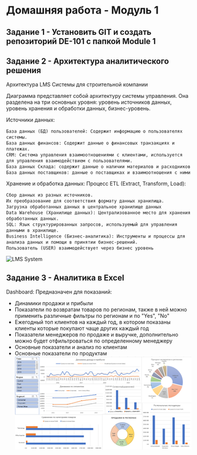 # Домашняя работа - Модуль 1
## Задание 1 - Установить GIT и создать репозиторий DE-101 с папкой Module 1
## Задание 2 - Архитектура аналитического решения
Архитектура LMS Системы для строительной компании

Диаграмма представляет собой архитектуру системы управления. Она разделена на три основных уровня: уровень источников данных, уровень хранения и обработки данных, бизнес-уровень.

Источники данных:

    База данных (БД) пользователей: Содержит информацию о пользователях системы.
    База данных финансов: Содержит данные о финансовых транзакциях и платежах.
    CRM: Система управления взаимоотношениями с клиентами, используется для управления взаимодействием с пользователями.
    База данных Склада: содержит данные о наличии материалов и расходников
    База данных поставщиков: данные о поставщиках и взаимоотношения с ними
    
Хранение и обработка данных:
Процесс ETL (Extract, Transform, Load):

    Сбор данных из разных источников.
    Их преобразование для соответствия формату данных хранилища.
    Загрузка обработанных данных в центральное хранилище данных
    Data Warehouse (Хранилище данных): Централизованное место для хранения обработанных данных.
    SQL: Язык структурированных запросов, используемый для управления данными в хранилище.
    Business Intelligence (Бизнес-аналитика): Инструменты и процессы для анализа данных и помощи в принятии бизнес-решений.
    Пользователь (USER) взаимодействует через бизнес уровень

![LMS System]()

## Задание 3 - Аналитика в Excel

  Dashboard:
Предназначен для показаний:
  -  Динамики продажи и прибыли
  -  Показатели по возвратам товаров по регионам, также в ней можно применить различные фильтры по регионам и по "Yes", "No"
  -  Ежегодный топ клиентов на каждый год, в котором показаны клиенты которые покупают чаще других каждый год
  -  Показатели менеджеров по продаже и выручке, дополнительно можно будет отфильтроваться по определенному менеджеру
  -  Основные показатели и анализ по клиентам
  -  Основные показатели по продуктам
![Dashboard](https://github.com/lenneverova/hello-world/blob/main/DE-101/Module1/Dashboard.png)

